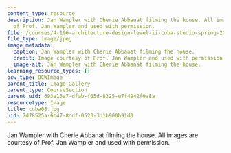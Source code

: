 ```yaml
---
content_type: resource
description: Jan Wampler with Cherie Abbanat filming the house. All images are courtesy
  of Prof. Jan Wampler and used with permission.
file: /courses/4-196-architecture-design-level-ii-cuba-studio-spring-2004/7d78525a6b478ddf05233d1b900b91d0_cuba08.jpg
file_type: image/jpeg
image_metadata:
  caption: Jan Wampler with Cherie Abbanat filming the house.
  credit: Image courtesy of Prof. Jan Wampler and used with permission.
  image-alt: Jan Wampler with Cherie Abbanat filming the house.
learning_resource_types: []
ocw_type: OCWImage
parent_title: Image Gallery
parent_type: CourseSection
parent_uid: 693a15a7-dfab-f65d-8325-e7f4942f0a8a
resourcetype: Image
title: cuba08.jpg
uid: 7d78525a-6b47-8ddf-0523-3d1b900b91d0
---
```

Jan Wampler with Cherie Abbanat filming the house. All images are courtesy of Prof. Jan Wampler and used with permission.

